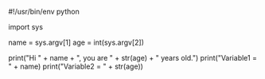 #!/usr/bin/env python

import sys

name = sys.argv[1]
age = int(sys.argv[2])

print("Hi " + name + ", you are " + str(age) + " years old.")
print("Variable1 = " + name)
print("Variable2 = " + str(age))
